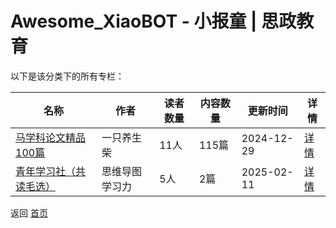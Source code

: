 # Awesome_XiaoBOT - 小报童 | 思政教育

以下是该分类下的所有专栏：

| 名称 | 作者 | 读者数量 | 内容数量 | 更新时间 | 详情 |
|------|------|----------|----------|----------|------|
| [马学科论文精品100篇](https://xiaobot.net/p/Marxpaper?refer=0b133df9-27dc-423b-8101-639049001c13) | 一只养生柴 | 11人 | 115篇 |  2024-12-29 | [详情](data/Marxpaper.md) |
| [青年学习社（共读毛选）](https://xiaobot.net/p/Xiaomodushu?refer=0b133df9-27dc-423b-8101-639049001c13) | 思维导图学习力 | 5人 | 2篇 |  2025-02-11 | [详情](data/Xiaomodushu.md) |


返回 [首页](../README.md)
